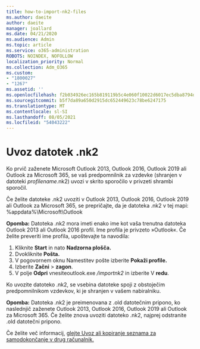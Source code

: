 ```yaml
---
title: how-to-import-nk2-files
ms.author: daeite
author: daeite
manager: joallard
ms.date: 04/21/2020
ms.audience: Admin
ms.topic: article
ms.service: o365-administration
ROBOTS: NOINDEX, NOFOLLOW
localization_priority: Normal
ms.collection: Adm_O365
ms.custom:
- "1800027"
- "1267"
ms.assetid: ''
ms.openlocfilehash: f2b034926ec165b819119b5c4e060f10022d6017ec5dba8794d18ee3e96c709a
ms.sourcegitcommit: b5f7da89a650d2915dc652449623c78be6247175
ms.translationtype: MT
ms.contentlocale: sl-SI
ms.lasthandoff: 08/05/2021
ms.locfileid: "54043222"
---
```

# <a name="how-to-import-nk2-files"></a>Uvoz datotek .nk2 

Ko prvič zaženete Microsoft Outlook 2013, Outlook 2016, Outlook 2019 ali Outlook za Microsoft 365, se vaš predpomnilnik za vzdevke (shranjen v datoteki *profilename*.nk2) uvozi v skrito sporočilo v privzeti shrambi sporočil.

Če želite datoteke .nk2 uvoziti v Outlook 2013, Outlook 2016, Outlook 2019 ali Outlook za Microsoft 365, se prepričajte, da je datoteka .nk2 v tej mapi: %appdata%\Microsoft\Outlook

**Opomba:** Datoteka .nk2 mora imeti enako ime kot vaša trenutna datoteka Outlook 2013 ali Outlook 2016 profil. Ime profila je privzeto »Outlook«. Če želite preveriti ime profila, upoštevajte ta navodila: 
1. Kliknite **Start** in nato **Nadzorna plošča.**
2. Dvokliknite **Pošta.**
3. V pogovornem oknu Namestitev pošte izberite **Pokaži profile.**
4. Izberite **Začni**  >  **zagon**.
5. V polje **Odpri** vnesiteoutlook.exe */importnk2* in izberite V **redu**. 

Ko uvozite datoteko .nk2, se vsebina datoteke spoji z obstoječim predpomnilnikom vzdevkov, ki je shranjen v vašem nabiralniku.

**Opomba:** Datoteka .nk2 je preimenovana z .old datotečnim pripono, ko naslednjič zaženete Outlook 2013, Outlook 2016, Outlook 2019 ali Outlook za Microsoft 365. Če želite znova uvoziti datoteko .nk2, najprej odstranite .old datotečni pripono.

Če želite več informacij, [glejte Uvoz ali kopiranje seznama za samodokončanje v drug računalnik.](https://support.microsoft.com/help/2806550/how-to-import-nk2-files-into-outlook%)
